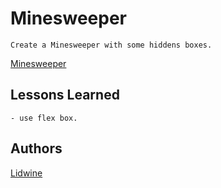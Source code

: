 
# Minesweeper

    Create a Minesweeper with some hiddens boxes.

[Minesweeper](https://lidwineprior.github.io/Minesweeper/)




## Lessons Learned

    - use flex box.


## Authors

[Lidwine](https://github.com/LidwinePrior)

